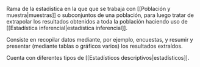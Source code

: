 Rama de la estadística en la que que se trabaja con [[Población y muestra|muestras]] o subconjuntos de una población, para luego tratar de extrapolar los resultados obtenidos a toda la población haciendo uso de [[Estadística inferencial|estadística inferencial]].

Consiste en recopilar datos mediante, por ejemplo, encuestas, y resumir y presentar (mediante tablas o gráficos varios) los resultados extraídos.

Cuenta con diferentes tipos de [[Estadísticos descriptivos|estadísticos]].